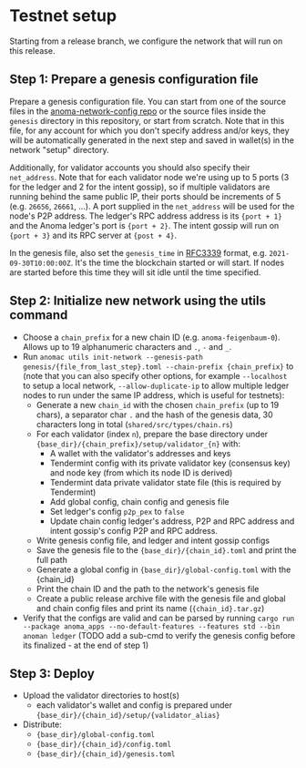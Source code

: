 # Testnet setup

Starting from a release branch, we configure the network that will run on this release.

## Step 1: Prepare a genesis configuration file

Prepare a genesis configuration file. You can start from one of the source files in the [anoma-network-config repo](https://github.com/heliaxdev/anoma-network-config/tree/master/src) or the source files inside the `genesis` directory in this repository, or start from scratch. Note that in this file, for any account for which you don't specify address and/or keys, they will be automatically generated in the next step and saved in wallet(s) in the network "setup" directory.

Additionally, for validator accounts you should also specify their `net_address`. Note that for each validator node we're using up to 5 ports (3 for the ledger and 2 for the intent gossip), so if multiple validators are running behind the same public IP, their ports should be increments of 5 (e.g. `26656`, `26661`, ...). A port supplied in the `net_address` will be used for the node's P2P address. The ledger's RPC address address is its `{port + 1}` and the Anoma ledger's port is `{port + 2}`. The intent gossip will run on `{port + 3}` and its RPC server at `{post + 4}`.

In the genesis file, also set the `genesis_time` in [RFC3339](https://www.ietf.org/rfc/rfc3339.txt) format, e.g. `2021-09-30T10:00:00Z`. It's the time the blockchain started or will start. If nodes are started before this time they will sit idle until the time specified.

## Step 2: Initialize new network using the utils command

- Choose a `chain_prefix` for a new chain ID (e.g. `anoma-feigenbaum-0`). Allows up to 19 alphanumeric characters and `.`, `-` and `_`.
- Run `anomac utils init-network --genesis-path genesis/{file_from_last_step}.toml --chain-prefix {chain_prefix}` to (note that you can also specify other options, for example `--localhost` to setup a local network, `--allow-duplicate-ip` to allow multiple ledger nodes to run under the same IP address, which is useful for testnets):
  - Generate a new `chain_id` with the chosen `chain_prefix` (up to 19 chars), a separator char `.` and the hash of the genesis data, 30 characters long in total (`shared/src/types/chain.rs`)
  - For each validator (index `n`), prepare the base directory under `{base_dir}/{chain_prefix}/setup/validator_{n}` with:
    - A wallet with the validator's addresses and keys
    - Tendermint config with its private validator key (consensus key) and node key (from which its node ID is derived)
    - Tendermint data private validator state file (this is required by Tendermint)
    - Add global config, chain config and genesis file
    - Set ledger's config `p2p_pex` to `false`
    - Update chain config ledger's address, P2P and RPC address and intent gossip's config P2P and RPC address.
  - Write genesis config file, and ledger and intent gossip configs
  - Save the genesis file to the `{base_dir}/{chain_id}.toml` and print the full path
  - Generate a global config in `{base_dir}/global-config.toml` with the {chain_id}
  - Print the chain ID and the path to the network's genesis file
  - Create a public release archive file with the genesis file and global and chain config files and print its name (`{chain_id}.tar.gz`)
- Verify that the configs are valid and can be parsed by running `cargo run --package anoma_apps --no-default-features --features std --bin anoman ledger` (TODO add a sub-cmd to verify the genesis config before its finalized - at the end of step 1)

## Step 3: Deploy

- Upload the validator directories to host(s)
  - each validator's wallet and config is prepared under `{base_dir}/{chain_id}/setup/{validator_alias}`
- Distribute:
  - `{base_dir}/global-config.toml`
  - `{base_dir}/{chain_id}/config.toml`
  - `{base_dir}/{chain_id}/genesis.toml`
